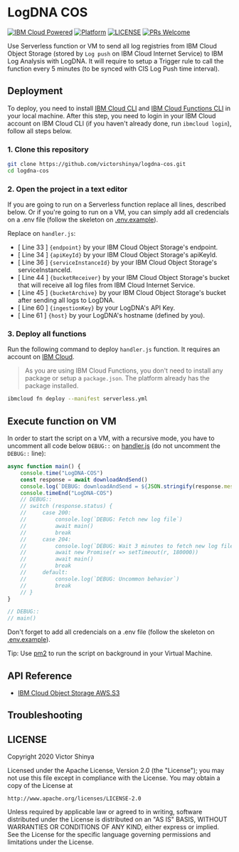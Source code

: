 # LogDNA COS

[![IBM Cloud Powered](https://img.shields.io/badge/IBM%20Cloud-powered-blue.svg)](https://cloud.ibm.com)
[![Platform](https://img.shields.io/badge/platform-nodejs-lightgrey.svg?style=flat)](https://developer.ibm.com/technologies/node-js/)
[![LICENSE](https://img.shields.io/badge/license-Apache--2.0-blue.svg)](https://github.com/victorshinya/logdna-cos/blob/master/LICENSE)
[![PRs Welcome](https://img.shields.io/badge/PRs-welcome-brightgreen.svg)](https://github.com/victorshinya/logdna-cos/pulls)

Use Serverless function or VM to send all log registries from IBM Cloud Object Storage (stored by `Log push` on IBM Cloud Internet Service) to IBM Log Analysis with LogDNA. It will require to setup a Trigger rule to call the function every 5 minutes (to be synced with CIS Log Push time interval).

## Deployment

To deploy, you need to install [IBM Cloud CLI](https://cloud.ibm.com/docs/cli/reference/ibmcloud/download_cli.html#install_use) and [IBM Cloud Functions CLI](https://cloud.ibm.com/openwhisk/learn/cli) in your local machine. After this step, you need to login in your IBM Cloud account on IBM Cloud CLI (if you haven't already done, run `ibmcloud login`), follow all steps below.

### 1. Clone this repository

```sh
git clone https://github.com/victorshinya/logdna-cos.git
cd logdna-cos
```

### 2. Open the project in a text editor

If you are going to run on a Serverless function replace all lines, described below.
Or if you're going to run on a VM, you can simply add all credencials on a .env file (follow the skeleton on [.env.example](.env.example)).

Replace on `handler.js`:

- [ Line 33 ] `{endpoint}` by your IBM Cloud Object Storage's endpoint.
- [ Line 34 ] `{apiKeyId}` by your IBM Cloud Object Storage's apiKeyId.
- [ Line 36 ] `{serviceInstanceId}` by your IBM Cloud Object Storage's serviceInstanceId.
- [ Line 44 ] `{bucketReceiver}` by your IBM Cloud Object Storage's bucket that will receive all log files from IBM Cloud Internet Service.
- [ Line 45 ] `{bucketArchive}` by your IBM Cloud Object Storage's bucket after sending all logs to LogDNA.
- [ Line 60 ] `{ingestionKey}` by your LogDNA's API Key.
- [ Line 61 ] `{host}` by your LogDNA's hostname (defined by you).

### 3. Deploy all functions

Run the following command to deploy `handler.js` function. It requires an account on [IBM Cloud](https://cloud.ibm.com).

> As you are using IBM Cloud Functions, you don't need to install any package or setup a `package.json`. The platform already has the package installed.

```sh
ibmcloud fn deploy --manifest serverless.yml
```

## Execute function on VM

In order to start the script on a VM, with a recursive mode, you have to uncomment all code below `DEBUG::` on [handler.js](handler.js) (do not uncomment the `DEBUG::` line):

```js
async function main() {
    console.time("LogDNA-COS")
    const response = await downloadAndSend()
    console.log(`DEBUG: downloadAndSend = ${JSON.stringify(response.message)}`)
    console.timeEnd("LogDNA-COS")
    // DEBUG::
    // switch (response.status) {
    //     case 200:
    //         console.log(`DEBUG: Fetch new log file`)
    //         await main()
    //         break
    //     case 204:
    //         console.log(`DEBUG: Wait 3 minutes to fetch new log file on COS Bucket`)
    //         await new Promise(r => setTimeout(r, 180000))
    //         await main()
    //         break
    //     default:
    //         console.log(`DEBUG: Uncommon behavior`)
    //         break
    // }
}

// DEBUG::
// main()
```

Don't forget to add all credencials on a .env file (follow the skeleton on [.env.example](.env.example)).

Tip: Use [pm2](https://www.npmjs.com/package/pm2) to run the script on background in your Virtual Machine.

## API Reference

- [IBM Cloud Object Storage AWS.S3](https://ibm.github.io/ibm-cos-sdk-js/AWS/S3.html)

## Troubleshooting



## LICENSE

Copyright 2020 Victor Shinya

Licensed under the Apache License, Version 2.0 (the "License");
you may not use this file except in compliance with the License.
You may obtain a copy of the License at

    http://www.apache.org/licenses/LICENSE-2.0

Unless required by applicable law or agreed to in writing, software
distributed under the License is distributed on an "AS IS" BASIS,
WITHOUT WARRANTIES OR CONDITIONS OF ANY KIND, either express or implied.
See the License for the specific language governing permissions and
limitations under the License.
